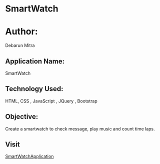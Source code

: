 # SmartWatch
# Author:
Debarun Mitra
## Application Name:
SmartWatch
## Technology Used:
HTML, CSS , JavaScript , JQuery , Bootstrap
## Objective:
Create a smartwatch to check message, play music and count time laps. 
## Visit
[SmartWatchApplication](https://debarunmitra.github.io/SmartWatch/)
